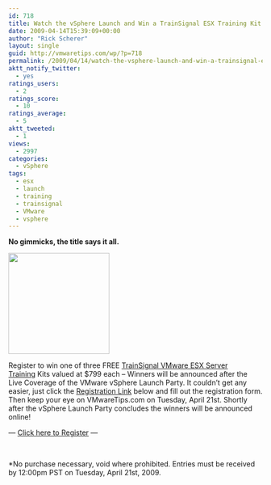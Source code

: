 ```yaml
---
id: 718
title: Watch the vSphere Launch and Win a TrainSignal ESX Training Kit
date: 2009-04-14T15:39:09+00:00
author: "Rick Scherer"
layout: single
guid: http://vmwaretips.com/wp/?p=718
permalink: /2009/04/14/watch-the-vsphere-launch-and-win-a-trainsignal-esx-training-kit/
aktt_notify_twitter:
  - yes
ratings_users:
  - 2
ratings_score:
  - 10
ratings_average:
  - 5
aktt_tweeted:
  - 1
views:
  - 2997
categories:
  - vSphere
tags:
  - esx
  - launch
  - training
  - trainsignal
  - VMware
  - vsphere
---
```

<div>
  <p>
    <strong>No gimmicks, the title says it all.</strong>
  </p>
  
  <p>
    <img class="alignright size-medium wp-image-705" title="ts_esx" src="http://vmwaretips.com/wp/wp-content/uploads/2009/04/ts_esx-300x198.jpg" alt="" height="200" srcset="http://www.vmwaretips.com/wp/wp-content/uploads/2009/04/ts_esx-300x198.jpg 300w, http://www.vmwaretips.com/wp/wp-content/uploads/2009/04/ts_esx.jpg 500w" sizes="(max-width: 300px) 100vw, 300px" />
  </p>
  
  <p style="text-align: left; ">
    Register to win one of three FREE <a href="http://www.trainsignal.com/VMware-ESX-Server-Training-P14.aspx" target="_blank"><span style="text-decoration: none;">TrainSignal VMware ESX Server Training</span></a> Kits valued at $799 each &#8211; Winners will be announced after the Live Coverage of the VMware vSphere Launch Party. It couldn&#8217;t get any easier, just click the <a href="http://www.vmwaretips.com/contest/register.php" target="_blank">Registration Link</a> below and fill out the registration form. Then keep your eye on VMwareTips.com on Tuesday, April 21st. Shortly after the vSphere Launch Party concludes the winners will be announced online!
  </p>
  
  <p style="text-align: left; ">
    &#8212; <a href="http://www.vmwaretips.com/contest/register.php" target="_blank">Click here to Register</a> &#8212;
  </p>
  
  <p style="text-align: left; ">
     
  </p>
  
  <p>
    *No purchase necessary, void where prohibited. Entries must be received by 12:00pm PST on Tuesday, April 21st, 2009. 
  </p>
</div>
